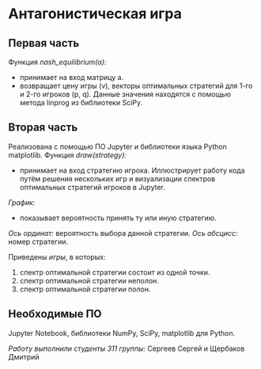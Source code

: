 # Антагонистическая игра
## Первая часть
  Функция *nash_equilibrium(a):*
  - принимает на вход матрицу а.
  - возвращает цену игры (v), векторы оптимальных стратегий для 1-го и 2-го игроков (p, q). Данные значения находятся с помощью метода linprog из библиотеки SciPy.
## Вторая часть
  Реализована с помощью ПО Jupyter и библиотеки языка Python matplotlib.
  Функция *draw(strategy):*
  - принимает на вход стратегию игрока.
  Иллюстрирует работу кода путём решения нескольких игр и визуализации спектров оптимальных стратегий игроков в Jupyter.
  
  *График:*
  - показывает вероятность принять ту или иную стратегию.

  *Ось ординат:* вероятность выбора данной стратегии.
  *Ось абсцисс:* номер стратегии.

Приведены *игры*, в которых:
1) спектр оптимальной стратегии состоит из одной точки.
2) спектр оптимальной стратегии неполон.
3) спектр оптимальной стратегии полон.
## Необходимые ПО
Jupyter Notebook, библиотеки NumPy, SciPy, matplotlib для Python.

*Работу выполнили студенты 311 группы:*
Сергеев Сергей и Щербаков Дмитрий

